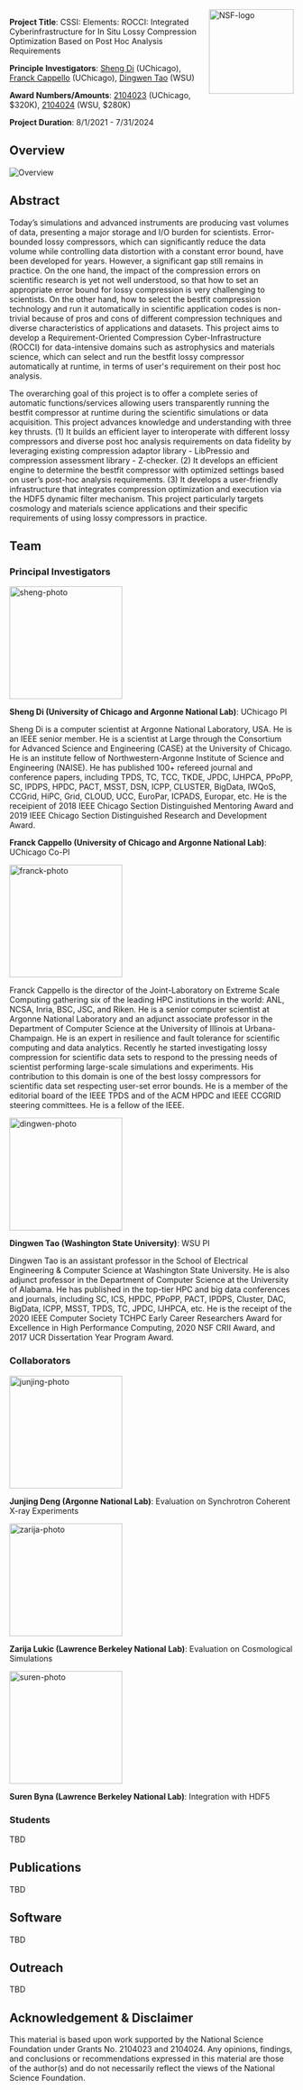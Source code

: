 <img width="150" img align="right" alt="NSF-logo" src="https://user-images.githubusercontent.com/5705572/95711667-1d953c00-0c18-11eb-817b-1cc6a90d504d.png">

**Project Title**: CSSI: Elements: ROCCI: Integrated Cyberinfrastructure for In Situ Lossy Compression Optimization Based on Post Hoc Analysis Requirements

**Principle Investigators**: [Sheng Di](https://www.mcs.anl.gov/~shdi/) (UChicago), [Franck Cappello](https://www.anl.gov/profile/franck-cappello) (UChicago), [Dingwen Tao](https://www.dingwentao.com/) (WSU)

**Award Numbers/Amounts**: [2104023](https://www.nsf.gov/awardsearch/showAward?AWD_ID=2104023) (UChicago, $320K), [2104024](https://www.nsf.gov/awardsearch/showAward?AWD_ID=2104024) (WSU, $280K)

**Project Duration**: 8/1/2021 - 7/31/2024

## Overview
![Overview](https://user-images.githubusercontent.com/5705572/127583380-211a8c53-e35e-4eec-b934-81be021890ce.jpg)

## Abstract

Today’s simulations and advanced instruments are producing vast volumes of data, presenting a major storage and I/O burden for scientists. Error-bounded lossy compressors, which can significantly reduce the data volume while controlling data distortion with a constant error bound, have been developed for years. However, a significant gap still remains in practice. On the one hand, the impact of the compression errors on scientific research is yet not well understood, so that how to set an appropriate error bound for lossy compression is very challenging to scientists. On the other hand, how to select the bestfit compression technology and run it automatically in scientific application codes is non-trivial because of pros and cons of different compression techniques and diverse characteristics of applications and datasets. This project aims to develop a Requirement-Oriented Compression Cyber-Infrastructure (ROCCI) for data-intensive domains such as astrophysics and materials science, which can select and run the bestfit lossy compressor automatically at runtime, in terms of user's requirement on their post hoc analysis.

The overarching goal of this project is to offer a complete series of automatic functions/services allowing users transparently running the bestfit compressor at runtime during the scientific simulations or data acquisition. This project advances knowledge and understanding with three key thrusts. (1) It builds an efficient layer to interoperate with different lossy compressors and diverse post hoc analysis requirements on data fidelity by leveraging existing compression adaptor library - LibPressio and compression assessment library - Z-checker. (2) It develops an efficient engine to determine the bestfit compressor with optimized settings based on user’s post-hoc analysis requirements. (3) It develops a user-friendly infrastructure that integrates compression optimization and execution via the HDF5 dynamic filter mechanism. This project particularly targets cosmology and materials science applications and their specific requirements of using lossy compressors in practice.

## Team

### Principal Investigators

<img width="200" alt="sheng-photo" src="https://user-images.githubusercontent.com/5705572/95699426-3cd0a100-0bf9-11eb-9e61-fcaed9698b20.jpg">

**Sheng Di (University of Chicago and Argonne National Lab)**: UChicago PI

Sheng Di is a computer scientist at Argonne National Laboratory, USA. He is an IEEE senior member. He is a scientist at Large through the Consortium for Advanced Science and Engineering (CASE) at the University of Chicago. He is an institute fellow of Northwestern-Argonne Institute of Science and Engineering (NAISE). He has published 100+ refereed journal and conference papers, including TPDS, TC, TCC, TKDE, JPDC, IJHPCA, PPoPP, SC, IPDPS, HPDC, PACT, MSST, DSN, ICPP, CLUSTER, BigData, IWQoS, CCGrid, HiPC, Grid, CLOUD, UCC, EuroPar, ICPADS, Europar, etc. He is the receipient of 2018 IEEE Chicago Section Distinguished Mentoring Award and 2019 IEEE Chicago Section Distinguished Research and Development Award.

**Franck Cappello (University of Chicago and Argonne National Lab)**: UChicago Co-PI

<img width="200" alt="franck-photo" src="https://user-images.githubusercontent.com/5705572/127581061-a6be2a17-21e0-4798-a954-2982ee5229b2.jpeg">

Franck Cappello is the director of the Joint-Laboratory on Extreme Scale Computing gathering six of the leading HPC institutions in the world: ANL, NCSA, Inria, BSC, JSC, and Riken. He is a senior computer scientist at Argonne National Laboratory and an adjunct associate professor in the Department of Computer Science at the University of Illinois at Urbana-Champaign. He is an expert in resilience and fault tolerance for scientific computing and data analytics. Recently he started investigating lossy compression for scientific data sets to respond to the pressing needs of scientist performing large-scale simulations and experiments. His contribution to this domain is one of the best lossy compressors for scientific data set respecting user-set error bounds. He is a member of the editorial board of the IEEE TPDS and of the ACM HPDC and IEEE CCGRID steering committees. He is a fellow of the IEEE.

<img width="200" alt="dingwen-photo" src="https://user-images.githubusercontent.com/5705572/95699439-45c17280-0bf9-11eb-8d43-38f1b65d65fc.jpg">

**Dingwen Tao (Washington State University)**: WSU PI

Dingwen Tao is an assistant professor in the School of Electrical Engineering & Computer Science at Washington State University. He is also adjunct professor in the Department of Computer Science at the University of Alabama. He has published in the top-tier HPC and big data conferences and journals, including SC, ICS, HPDC, PPoPP, PACT, IPDPS, Cluster, DAC, BigData, ICPP, MSST, TPDS, TC, JPDC, IJHPCA, etc. He is the receipt of the 2020 IEEE Computer Society TCHPC Early Career Researchers Award for Excellence in High Performance Computing, 2020 NSF CRII Award, and 2017 UCR Dissertation Year Program Award.


### Collaborators

<img width="200" alt="junjing-photo" src="https://user-images.githubusercontent.com/5705572/127582392-7a199ab1-166e-4ec8-8246-6901e519d30b.jpeg">

**Junjing Deng (Argonne National Lab)**: Evaluation on Synchrotron Coherent X-ray Experiments


<img width="200" alt="zarija-photo" src="https://user-images.githubusercontent.com/5705572/127582343-9bfb70c1-d2b0-4a13-83e1-50a9fac0ca2f.png">

**Zarija Lukic (Lawrence Berkeley National Lab)**: Evaluation on Cosmological Simulations


<img width="200" alt="suren-photo" src="https://user-images.githubusercontent.com/5705572/127582532-2f4463ac-3e78-41a7-8d24-dd373c4cd27c.jpeg">

**Suren Byna (Lawrence Berkeley National Lab)**: Integration with HDF5

### Students
TBD

## Publications
TBD

## Software
TBD

## Outreach
TBD

## Acknowledgement & Disclaimer

This material is based upon work supported by the National Science Foundation under Grants No. 2104023 and 2104024. Any opinions, findings, and conclusions or recommendations expressed in this material are those of the author(s) and do not necessarily reflect the views of the National Science Foundation.
